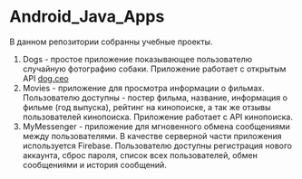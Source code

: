 # Android_Java_Apps

В данном репозитории собранны учебные проекты.

1. Dogs - простое приложение показывающее пользователю случайную фотографию собаки. Приложение работает с открытым API [dog.ceo](https://dog.ceo/dog-api/)
2. Movies - приложение для просмотра информации о фильмах. Пользователю доступны - постер фильма, название, информация о фильме (год выпуска), рейтинг на кинопоиске, а так же отзывы пользователей кинопоиска. Приложение работает с API кинопоиска. 
3. MyMessenger - приложение для мгновенного обмена сообщениями между пользователями. В качестве серверной части приложения используется Firebase. Пользователю доступны регистрация нового аккаунта, сброс пароля, список всех пользователей, обмен сообщениями и история сообщений. 
